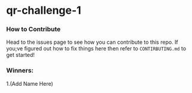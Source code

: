 # qr-challenge-1

### How to Contribute
Head to the issues page to see how you can contribute to this repo. 
If you;ve figured out how to fix things here then refer to ```CONTIRBUTING.md``` to get started!

### Winners:
1.(Add Name Here)
